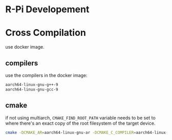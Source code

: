 # R-Pi Developement

# Cross Compilation
use docker image.

## compilers
use the compilers in the docker image:
```bash
aarch64-linux-gnu-g++-9
aarch64-linux-gnu-gcc-9
```

## cmake
if not using multiarch, `CMAKE_FIND_ROOT_PATH` variable needs to be set to where there's an exact copy of the root filesystem of the target device.
```bash
cmake -DCMAKE_AR=aarch64-linux-gnu-ar -DCMAKE_C_COMPILER=aarch64-linux-gnu-gcc-9 -DCMAKE_CXX_COMPILER=aarch64-linux-gnu-g++-9 ..
```
